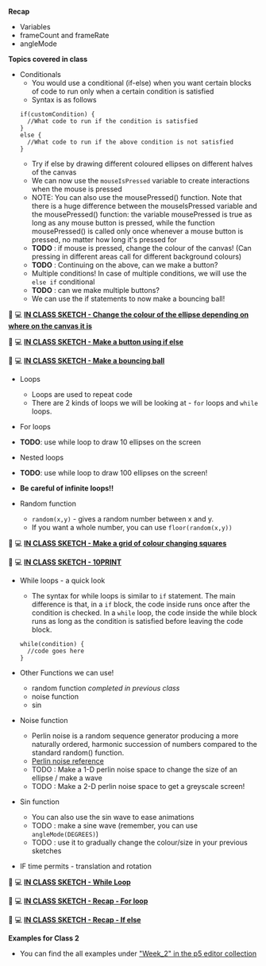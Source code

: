 **Recap**
* Variables
* frameCount and frameRate
* angleMode

**Topics covered in class**

* Conditionals
  * You would use a conditional (if-else) when you want certain blocks of code to run only when a certain condition is satisfied
  * Syntax is as follows
  ```
  if(customCondition) {
    //What code to run if the condition is satisfied
  }
  else {
    //What code to run if the above condition is not satisfied
  }
  ```
  * Try if else by drawing different coloured ellipses on different halves of the canvas
  * We can now use the `mouseIsPressed` variable to create interactions when the mouse is pressed
  * NOTE: You can also use the mousePressed() function. Note that there is a huge difference between the mouseIsPressed variable and the mousePressed() function: the variable mousePressed is true as long as any mouse button is pressed, while the function mousePressed() is called only once whenever a mouse button is pressed, no matter how long it's pressed for
  * **TODO** : if mouse is pressed, change the colour of the canvas! (Can pressing in different areas call for different background colours)
  * **TODO** : Continuing on the above, can we make a button?
  * Multiple conditions! In case of multiple conditions, we will use the `else if` conditional
  * **TODO** : can we make multiple buttons?
  * We can use the if statements to now make a bouncing ball!

🔴 💻 **[IN CLASS SKETCH - Change the colour of the ellipse depending on where on the canvas it is](https://editor.p5js.org/itp42/sketches/78SmP6ATp)**

🔴 💻 **[IN CLASS SKETCH - Make a button using if else](https://editor.p5js.org/itp42/sketches/vNxA3MhBt)**

🔴 💻 **[IN CLASS SKETCH - Make a bouncing ball](https://editor.p5js.org/itp42/sketches/0xfz3K82K)**
  
* Loops
  * Loops are used to repeat code
  * There are 2 kinds of loops we will be looking at - `for` loops and `while` loops.
* For loops
* **TODO**: use while loop to draw 10 ellipses on the screen
* Nested loops
* **TODO**: use while loop to draw 100 ellipses on the screen!
* **Be careful of infinite loops!!**

* Random function
  * `random(x,y)` - gives a random number between x and y.
  * If you want a whole number, you can use `floor(random(x,y))` 
  
🔴 💻 **[IN CLASS SKETCH - Make a grid of colour changing squares](https://editor.p5js.org/itp42/sketches/6WQ_2AAEy)**

🔴 💻 **[IN CLASS SKETCH - 10PRINT](https://editor.p5js.org/itp42/sketches/HUHHrIk2O)**

* While loops - a quick look
  * The syntax for while loops is similar to `if` statement. The main difference is that, in a `if` block, the code inside runs once after the condition is checked. In a `while` loop, the code inside the while block runs as long as the condition is satisfied before leaving the code block.
  ``` 
  while(condition) {
    //code goes here
  }
  ```

* Other Functions we can use!
  * random function *completed in previous class*
  * noise function 
  * sin

* Noise function
  * Perlin noise is a random sequence generator producing a more naturally ordered, harmonic succession of numbers compared to the standard random() function.
  * [Perlin noise reference](https://p5js.org/reference/#/p5/noise)
  * TODO : Make a 1-D perlin noise space to change the size of an ellipse / make a wave
  * TODO : Make a 2-D perlin noise space to get a greyscale screen!

* Sin function
  * You can also use the sin wave to ease animations
  * TODO : make a sine wave (remember, you can use `angleMode(DEGREES)`) 
  * TODO : use it to gradually change the colour/size in your previous sketches

* IF time permits - translation and rotation

🔴 💻 **[IN CLASS SKETCH - While Loop](https://editor.p5js.org/itp42/sketches/pbPNP14Jg)**

🔴 💻 **[IN CLASS SKETCH - Recap - For loop](https://editor.p5js.org/itp42/sketches/nfk2bzhTf)**

🔴 💻 **[IN CLASS SKETCH - Recap - If else](https://editor.p5js.org/itp42/sketches/Gru175F0V)**

**Examples for Class 2**
* You can find the all examples under ["Week_2" in the p5 editor collection](https://editor.p5js.org/itp42/collections/7rk8Q1jPf)
